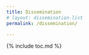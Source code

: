 ```yaml
---
title: Dissemination
# layout: dissemination-list
permalink: /dissemination/

---
```


{% include toc.md %}